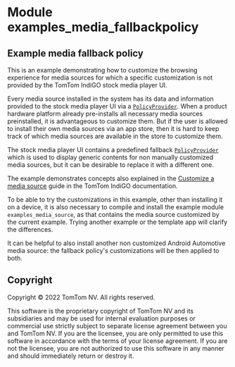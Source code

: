 # Module examples_media_fallbackpolicy

## Example media fallback policy

This is an example demonstrating how to customize the browsing experience for media sources for
which a specific customization is not provided by the TomTom IndiGO stock media player UI.

Every media source installed in the system has its data and information provided to the stock
media player UI via a [`PolicyProvider`](TTIVI_INDIGO_API). When a product hardware platform
already pre-installs all necessary media sources preinstalled, it is advantageous to customize them.
But if the user is allowed to install their own media sources via an app store, then it is hard to
keep track of which media sources are available in the store to customize them.

The stock media player UI contains a predefined fallback [`PolicyProvider`](TTIVI_INDIGO_API) which
is used to display generic contents for non manually customized media sources, but it can be
desirable to replace it with a different one.

The example demonstrates concepts also explained in the
[Customize a media source](https://developer.tomtom.com/tomtom-indigo/documentation/tutorials-and-examples/media/customize-a-media-source)
guide in the TomTom IndiGO documentation.

To be able to try the customizations in this example, other than installing it on a device, it is
also necessary to compile and install the example module `examples_media_source`, as that contains
the media source customized by the current example. Trying another example or the template app will
clarify the differences.

It can be helpful to also install another non customized Android Automotive media source: the
fallback policy's customizations will be then applied to both.

## Copyright

Copyright © 2022 TomTom NV. All rights reserved.

This software is the proprietary copyright of TomTom NV and its subsidiaries and may be
used for internal evaluation purposes or commercial use strictly subject to separate
license agreement between you and TomTom NV. If you are the licensee, you are only permitted
to use this software in accordance with the terms of your license agreement. If you are
not the licensee, you are not authorized to use this software in any manner and should
immediately return or destroy it.
